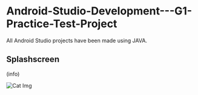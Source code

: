 # Android-Studio-Development---G1-Practice-Test-Project
All Android Studio projects have been made using JAVA. 
## Splashscreen
(info)

![Cat Img](https://ichef.bbci.co.uk/news/976/cpsprodpb/12A9B/production/_111434467_gettyimages-1143489763.jpg "Circle animation")

